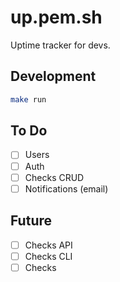 # up.pem.sh

Uptime tracker for devs.

## Development

```bash
make run
```

## To Do

- [ ] Users
- [ ] Auth
- [ ] Checks CRUD
- [ ] Notifications (email)

## Future

- [ ] Checks API
- [ ] Checks CLI
- [ ] Checks
